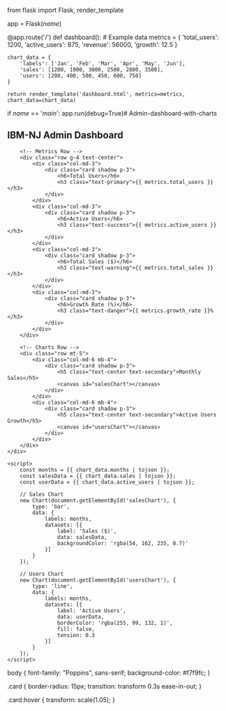 from flask import Flask, render_template

app = Flask(_name_)

@app.route('/')
def dashboard():
    # Example data
    metrics = {
        'total_users': 1200,
        'active_users': 875,
        'revenue': 56000,
        'growth': 12.5
    }

    chart_data = {
        'labels': ['Jan', 'Feb', 'Mar', 'Apr', 'May', 'Jun'],
        'sales': [1200, 1900, 3000, 2500, 2800, 3500],
        'users': [200, 400, 500, 450, 600, 750]
    }

    return render_template('dashboard.html', metrics=metrics, chart_data=chart_data)

if _name_ == '_main_':
    app.run(debug=True)# Admin-dashboard-with-charts
    <!DOCTYPE html>
<html lang="en">
<head>
    <meta charset="UTF-8">
    <title>IBM-NJ Admin Dashboard</title>
    <link href="https://cdn.jsdelivr.net/npm/bootstrap@5.3.3/dist/css/bootstrap.min.css" rel="stylesheet">
    <script src="https://cdn.jsdelivr.net/npm/chart.js"></script>
    <link rel="stylesheet" href="{{ url_for('static', filename='css/style.css') }}">
</head>
<body class="bg-light">
    <div class="container-fluid py-4">
        <h2 class="text-center mb-4 text-primary fw-bold">IBM-NJ Admin Dashboard</h2>

        <!-- Metrics Row -->
        <div class="row g-4 text-center">
            <div class="col-md-3">
                <div class="card shadow p-3">
                    <h6>Total Users</h6>
                    <h3 class="text-primary">{{ metrics.total_users }}</h3>
                </div>
            </div>
            <div class="col-md-3">
                <div class="card shadow p-3">
                    <h6>Active Users</h6>
                    <h3 class="text-success">{{ metrics.active_users }}</h3>
                </div>
            </div>
            <div class="col-md-3">
                <div class="card shadow p-3">
                    <h6>Total Sales ($)</h6>
                    <h3 class="text-warning">{{ metrics.total_sales }}</h3>
                </div>
            </div>
            <div class="col-md-3">
                <div class="card shadow p-3">
                    <h6>Growth Rate (%)</h6>
                    <h3 class="text-danger">{{ metrics.growth_rate }}%</h3>
                </div>
            </div>
        </div>

        <!-- Charts Row -->
        <div class="row mt-5">
            <div class="col-md-6 mb-4">
                <div class="card shadow p-3">
                    <h5 class="text-center text-secondary">Monthly Sales</h5>
                    <canvas id="salesChart"></canvas>
                </div>
            </div>
            <div class="col-md-6 mb-4">
                <div class="card shadow p-3">
                    <h5 class="text-center text-secondary">Active Users Growth</h5>
                    <canvas id="usersChart"></canvas>
                </div>
            </div>
        </div>
    </div>

    <script>
        const months = {{ chart_data.months | tojson }};
        const salesData = {{ chart_data.sales | tojson }};
        const userData = {{ chart_data.active_users | tojson }};

        // Sales Chart
        new Chart(document.getElementById('salesChart'), {
            type: 'bar',
            data: {
                labels: months,
                datasets: [{
                    label: 'Sales ($)',
                    data: salesData,
                    backgroundColor: 'rgba(54, 162, 235, 0.7)'
                }]
            }
        });

        // Users Chart
        new Chart(document.getElementById('usersChart'), {
            type: 'line',
            data: {
                labels: months,
                datasets: [{
                    label: 'Active Users',
                    data: userData,
                    borderColor: 'rgba(255, 99, 132, 1)',
                    fill: false,
                    tension: 0.3
                }]
            }
        });
    </script>
</body>
</html>
body {
    font-family: "Poppins", sans-serif;
    background-color: #f7f9fc;
}

.card {
    border-radius: 15px;
    transition: transform 0.3s ease-in-out;
}

.card:hover {
    transform: scale(1.05);
}
